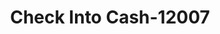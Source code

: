 ---
f_zip-code: 42718
f_state-code: KY
title: Check Into Cash-12007
f_phone: 270-465-9099
f_city-only: Campbellsvlle
f_address: 726 Campbellsville Bypass Suite 8 Campbellsvlle
f_location-unique-id: '12007'
slug: check-into-cash-12007
updated-on: '2024-05-30T13:46:58.046Z'
created-on: '2024-05-30T13:36:59.803Z'
published-on: '2024-05-30T13:54:32.469Z'
f_city-state: cms/city/campbellsvlle-ky.md
f_company: cms/company/check-into-cash.md
f_state: cms/state/kentucky.md
layout: '[payday-loan].html'
tags: payday-loan
---